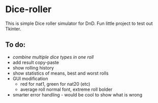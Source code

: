 # Dice-roller

This is simple Dice roller simulator for DnD. 
Fun little project to test out Tkinter.

## To do:
- *combine multiple dice types in one roll*
- add result copy-paste 
- show rolling history
- show statistics of means, best and worst rolls
- GUI modification 
	- red for nat1, green for nat20 (etc)
	- average roll normal font, extreme roll bolder
- smarter error handling - would be cool to show what is wrong
